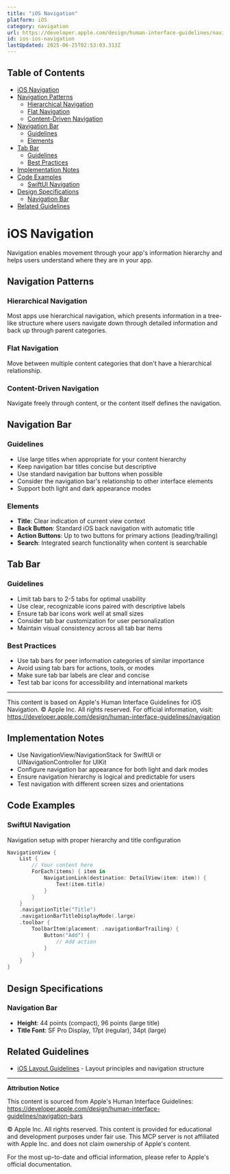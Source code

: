 ```yaml
---
title: "iOS Navigation"
platform: iOS
category: navigation
url: https://developer.apple.com/design/human-interface-guidelines/navigation-bars
id: ios-ios-navigation
lastUpdated: 2025-06-25T02:53:03.313Z
---
```

## Table of Contents

- [iOS Navigation](#ios-navigation)
- [Navigation Patterns](#navigation-patterns)
  - [Hierarchical Navigation](#hierarchical-navigation)
  - [Flat Navigation](#flat-navigation)
  - [Content-Driven Navigation](#contentdriven-navigation)
- [Navigation Bar](#navigation-bar)
  - [Guidelines](#guidelines)
  - [Elements](#elements)
- [Tab Bar](#tab-bar)
  - [Guidelines  ](#guidelines-)
  - [Best Practices](#best-practices)
- [Implementation Notes](#implementation-notes)
- [Code Examples](#code-examples)
  - [SwiftUI Navigation](#swiftui-navigation)
- [Design Specifications](#design-specifications)
  - [Navigation Bar](#navigation-bar)
- [Related Guidelines](#related-guidelines)

# iOS Navigation

Navigation enables movement through your app's information hierarchy and helps users understand where they are in your app.

## Navigation Patterns

### Hierarchical Navigation
Most apps use hierarchical navigation, which presents information in a tree-like structure where users navigate down through detailed information and back up through parent categories.

### Flat Navigation
Move between multiple content categories that don't have a hierarchical relationship.

### Content-Driven Navigation
Navigate freely through content, or the content itself defines the navigation.

## Navigation Bar

### Guidelines
- Use large titles when appropriate for your content hierarchy
- Keep navigation bar titles concise but descriptive
- Use standard navigation bar buttons when possible
- Consider the navigation bar's relationship to other interface elements
- Support both light and dark appearance modes

### Elements
- **Title**: Clear indication of current view context
- **Back Button**: Standard iOS back navigation with automatic title
- **Action Buttons**: Up to two buttons for primary actions (leading/trailing)
- **Search**: Integrated search functionality when content is searchable

## Tab Bar

### Guidelines  
- Limit tab bars to 2-5 tabs for optimal usability
- Use clear, recognizable icons paired with descriptive labels
- Ensure tab bar icons work well at small sizes
- Consider tab bar customization for user personalization
- Maintain visual consistency across all tab bar items

### Best Practices
- Use tab bars for peer information categories of similar importance
- Avoid using tab bars for actions, tools, or modes
- Make sure tab bar labels are clear and concise
- Test tab bar icons for accessibility and international markets

---

This content is based on Apple's Human Interface Guidelines for iOS Navigation.
© Apple Inc. All rights reserved. For official information, visit:
https://developer.apple.com/design/human-interface-guidelines/navigation

## Implementation Notes

- Use NavigationView/NavigationStack for SwiftUI or UINavigationController for UIKit
- Configure navigation bar appearance for both light and dark modes
- Ensure navigation hierarchy is logical and predictable for users
- Test navigation with different screen sizes and orientations


## Code Examples

### SwiftUI Navigation

Navigation setup with proper hierarchy and title configuration

```swift
NavigationView {
    List {
        // Your content here
        ForEach(items) { item in
            NavigationLink(destination: DetailView(item: item)) {
                Text(item.title)
            }
        }
    }
    .navigationTitle("Title")
    .navigationBarTitleDisplayMode(.large)
    .toolbar {
        ToolbarItem(placement: .navigationBarTrailing) {
            Button("Add") {
                // Add action
            }
        }
    }
}
```



## Design Specifications

### Navigation Bar

- **Height**: 44 points (compact), 96 points (large title)
- **Title Font**: SF Pro Display, 17pt (regular), 34pt (large)



## Related Guidelines

- [iOS Layout Guidelines](https://developer.apple.com/design/human-interface-guidelines/layout) - Layout principles and navigation structure

---

**Attribution Notice**

This content is sourced from Apple's Human Interface Guidelines: https://developer.apple.com/design/human-interface-guidelines/navigation-bars

© Apple Inc. All rights reserved. This content is provided for educational and development purposes under fair use. This MCP server is not affiliated with Apple Inc. and does not claim ownership of Apple's content.

For the most up-to-date and official information, please refer to Apple's official documentation.
